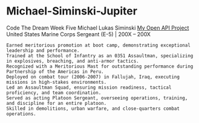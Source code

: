 # Michael-Siminski-Jupiter

Code The Dream Week Five
Michael Lukas Siminski
[My Open API Project](https://github.com/siminskim/openAPI)
United States Marine Corps
Sergeant (E-5) | 200X – 200X

    Earned meritorious promotion at boot camp, demonstrating exceptional leadership and performance.
    Trained at the School of Infantry as an 0351 Assaultman, specializing in explosives, breaching, and anti-armor tactics.
    Recognized with a Meritorious Mast for outstanding performance during Partnership of the Americas in Peru.
    Deployed on combat tour (2006-2007) in Fallujah, Iraq, executing missions in high-stakes environments.
    Led an Assaultman Squad, ensuring mission readiness, tactical proficiency, and team coordination.
    Served as acting Platoon Sergeant, overseeing operations, training, and discipline for an entire platoon.
    Skilled in demolitions, urban warfare, and close-quarters combat operations.
